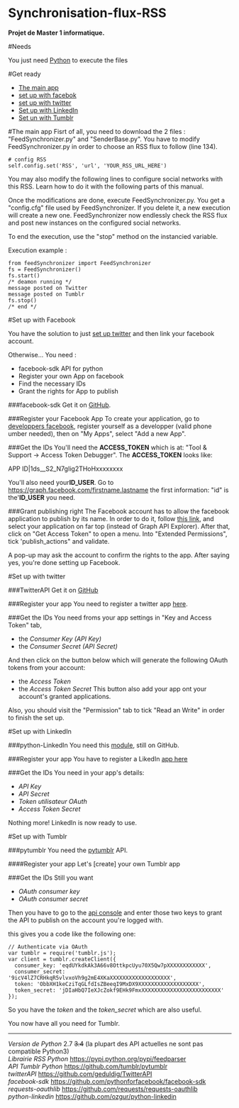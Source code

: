 Synchronisation-flux-RSS
========================

**Projet de Master 1 informatique.**

#Needs

You just need [Python](https://www.python.org/downloads/) to execute the files

#Get ready
* [The main app](#the-main-app)
* [set up with facebok](#set-up-with-facebook)
* [set up with twitter](#set-up-with-twitter)
* [Set up with LinkedIn](#set-up-with-linkedin)
* [Set un with Tumblr](#set-up-with-tumblr)


#The main app
Fisrt of all, you need to download the 2 files : "FeedSynchronizer.py" and "SenderBase.py".
You have to modify FeedSynchronizer.py in order to choose an RSS flux to follow (line 134).

    # config RSS
    self.config.set('RSS', 'url', 'YOUR_RSS_URL_HERE')

You may also modify the following lines to configure social networks with this RSS. Learn how to do it with the following parts of this manual.

Once the modifications are done, execute FeedSynchronizer.py. You get a "config.cfg" file used by FeedSynchronizer. If you delete it, a new execution will create a new one.
FeedSynchronizer now endlessly check the RSS flux and post new instances on the configured social networks.

To end the execution, use the "stop" method on the instancied variable.

Execution example :

    from feedSynchronizer import FeedSynchronizer
    fs = FeedSynchronizer()
    fs.start()
    /* deamon running */
    message posted on Twitter
    message posted on Tumblr
    fs.stop()
    /* end */
    

#Set up with Facebook 

You have the solution to just [set up twitter](#set-up-with-twitter) and then link your facebook account.

Otherwise...
You need :
* facebook-sdk API for python 
* Register your own App on facebook
* Find the necessary IDs
* Grant the rights for App to publish


###facebook-sdk
Get it on [GitHub](https://github.com/pythonforfacebook/facebook-sdk).

###Register your Facebook App
To create your application, go to [developpers facebook](https://developers.facebook.com/), 
register yourself as a developper (valid phone  umber needed), then on "My Apps", select 
"Add a new App".

###Get the IDs
You'll need the **ACCESS_TOKEN** which is at: 
"Tool & Support -> Access Token Debugger". The **ACCESS_TOKEN** looks like:

APP ID|1ds__S2_N7gIig2THoHxxxxxxxx

You'll also need your**ID_USER**. Go to https://graph.facebook.com/firstname.lastname
the first information: "id" is the'**ID_USER** you need.

###Grant publishing right
The Facebook account has to allow the facebook application to publish by its name. In order to do it, follow [this link](https://developers.facebook.com/tools/explorer), and select your application on far top (instead of Graph API Explorer). After that, click on "Get Access Token" to open a menu. Into "Extended Permissions", tick 'publish_actions" and validate.

A pop-up may ask the account to confirm the rights to the app. After saying yes, you're done setting up Facebook.

#Set up with twitter

###TwitterAPI
Get it on [GitHub](https://github.com/geduldig/TwitterAPI)

###Register your app
You need to register a twitter app [here](https://dev.twitter.com/apps).

###Get the IDs
You need froms your app settings in "Key and Access Token" tab, 
* the *Consumer Key (API Key)* 
* the *Consumer Secret (API Secret)*

And then click on the button below which will generate the following OAuth tokens from your account:
* the *Access Token* 
* the *Access Token Secret* 
This button also add your app ont your account's granted applications.

Also, you should visit the "Permission" tab to tick "Read an Write" in order to finish the set up.


#Set up with LinkedIn

###python-LinkedIn
You need this [module](https://github.com/ozgur/python-linkedin), still on GitHub.

###Register your app
You have to register a LikedIn [app here](https://www.linkedin.com/secure/developer)

###Get the IDs
You need in your app's details:
* *API Key* 
* *API Secret*
* *Token utilisateur OAuth* 
* *Access Token Secret* 

Nothing more! LinkedIn is now ready to use.

#Set up with Tumblr

###pytumblr
You need the [pytumblr](https://github.com/tumblr/pytumblr) API.

####Register your app
Let's [create] your own Tumblr app

###Get the IDs
Still you want 
* *OAuth consumer key* 
* *OAuth consumer secret*

Then you have to go to the [api console](https://api.tumblr.com/console/) and enter those two keys to grant the API to publish on the account you're logged with.

this gives you a code like the following one:
```
// Authenticate via OAuth
var tumblr = require('tumblr.js');
var client = tumblr.createClient({
  consumer_key: 'eqdUYkdkAk3A66v8OttkpcUyu70X5Qw7pXXXXXXXXXXXX',
  consumer_secret: '9icV4lZ7CRHkqR5vlvxoVh9g2mE4XKaXXXXXXXXXXXXXXXXXXX',
  token: 'ObbXH1keCziTqGLfdIsZBeeqI9MxDX9XXXXXXXXXXXXXXXXXXX',
  token_secret: 'jDIaHbQ7IeXJcZokf9EHk9FmxXXXXXXXXXXXXXXXXXXXXXXXXX'
});
```
So you have the *token* and the *token_secret* which are also useful.

You now have all you need for Tumblr.

__________________________________________________________________________________________________________________
*Version de Python* 2.7 <s>3.4</s> (la plupart des API actuelles ne sont pas compatible Python3)  
*Librairie RSS Python* https://pypi.python.org/pypi/feedparser  
*API Tumblr Python* https://github.com/tumblr/pytumblr  
*twitterAPI* https://github.com/geduldig/TwitterAPI  
*facebook-sdk* https://github.com/pythonforfacebook/facebook-sdk   
*requests-oauthlib* https://github.com/requests/requests-oauthlib   
*python-linkedin* https://github.com/ozgur/python-linkedin
